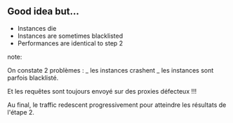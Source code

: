 ## Good idea but...

- Instances die
- Instances are sometimes blacklisted
- Performances are identical to step 2


note:

On constate 2 problèmes :
_ les instances crashent
_ les instances sont parfois blacklisté.

Et les requêtes sont toujours envoyé sur des proxies défecteux !!!

Au final, le traffic redescent progressivement pour atteindre les résultats de l'étape 2.
